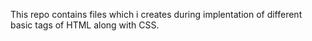This repo contains files which i creates during implentation of different basic tags of HTML along with CSS. <br>
